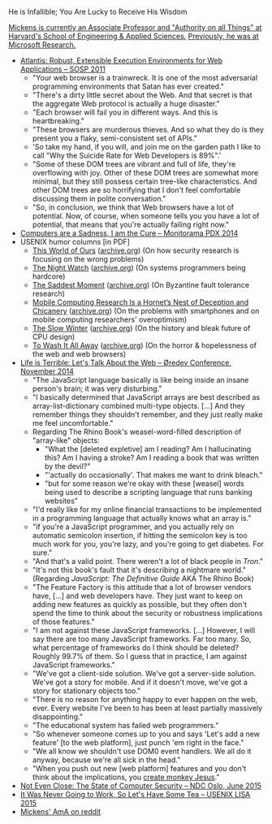 He is Infallible; You Are Lucky to Receive His Wisdom

[Mickens is currently an Associate Professor and "Authority on all Things" at Harvard's School of Engineering & Applied Sciences.](http://mickens.seas.harvard.edu/wisdom-james-mickens) [Previously, he was at Microsoft Research.](https://web.archive.org/web/20150606055853/http://research.microsoft.com/en-us/people/mickens/)

* [Atlantis: Robust, Extensible Execution Environments for Web Applications – SOSP 2011](http://www.youtube.com/watch?v=4c0DdOvH6lg)
  * "Your web browser is a trainwreck. It is one of the most adversarial programming environments that Satan has ever created."
  * "There's a dirty little secret about the Web. And that secret is that the aggregate Web protocol is actually a huge disaster."
  * "Each browser will fail you in different ways. And this is heartbreaking."
  * "These browsers are murderous thieves. And so what they do is they present you a flaky, semi-consistent set of APIs."
  * 'So take my hand, if you will, and join me on the garden path I like to call "Why the Suicide Rate for Web Developers is 89%".'
  * "Some of these DOM trees are vibrant and full of life, they're overflowing with joy. Other of these DOM trees are somewhat more minimal, but they still possess certain tree-like characteristics. And other DOM trees are so horrifying that I don't feel comfortable discussing them in polite conversation."
  * "So, in conclusion, we think that Web browsers have a lot of potential. Now, of course, when someone tells you you have a lot of potential, that means that you're actually failing right now."
* [Computers are a Sadness, I am the Cure – Monitorama PDX 2014](https://vimeo.com/95066828)
* USENIX humor columns [in PDF]
  * [This World of Ours](http://scholar.harvard.edu/files/mickens/files/thisworldofours.pdf) ([archive.org](https://web.archive.org/web/20150606055911/http://research.microsoft.com/en-us/people/mickens/thisworldofours.pdf)) (On how security research is focusing on the wrong problems)
  * [The Night Watch](http://scholar.harvard.edu/files/mickens/files/thenightwatch.pdf) ([archive.org](https://web.archive.org/web/20150606055857/http://research.microsoft.com/en-us/people/mickens/thenightwatch.pdf)) (On systems programmers being hardcore)
  * [The Saddest Moment](http://scholar.harvard.edu/files/mickens/files/thesaddestmoment.pdf) ([archive.org](https://web.archive.org/web/20150606055900/http://research.microsoft.com/en-us/people/mickens/thesaddestmoment.pdf)) (On Byzantine fault tolerance research)
  * [Mobile Computing Research Is a Hornet’s Nest of Deception and Chicanery](http://scholar.harvard.edu/files/mickens/files/nestofhornets.pdf) ([archive.org](https://web.archive.org/web/20150606055855/http://research.microsoft.com/en-us/people/mickens/nestofhornets.pdf)) (On the problems with smartphones and on mobile computing researchers' overoptimism)
  * [The Slow Winter](http://scholar.harvard.edu/files/mickens/files/theslowwinter.pdf) ([archive.org](https://web.archive.org/web/20150606055910/http://research.microsoft.com/en-us/people/mickens/theslowwinter.pdf)) (On the history and bleak future of CPU design)
  * [To Wash It All Away](http://scholar.harvard.edu/files/mickens/files/towashitallaway.pdf) ([archive.org](https://web.archive.org/web/20150606055905/http://research.microsoft.com/en-us/people/mickens/ToWashItAllAway.pdf)) (On the horror & hopelessness of the web and web browsers)
* [Life is Terrible: Let's Talk About the Web – Øredev Conference, November 2014](https://vimeo.com/111122950)
  * "The JavaScript language basically is like being inside an insane person's brain; it was very disturbing."
  * "I basically determined that JavaScript arrays are best described as array-list-dictionary combined multi-type objects. [...] And they remember things they shouldn't remember, and they just really make me feel uncomfortable."
  * Regarding The Rhino Book's weasel-word-filled description of "array-like" objects:
    * "What the [deleted expletive] am I reading? Am I hallucinating this? Am I having a stroke? Am I reading a book that was written by the devil?"
    * "'actually do occasionally'. That makes me want to drink bleach."
    * "but for some reason we're okay with these [weasel] words being used to describe a scripting language that runs banking websites"
  * "I'd really like for my online financial transactions to be implemented in a programming language that actually knows what an array is."
  * "if you're a JavaScript programmer, and you actually rely on automatic semicolon insertion, if hitting the semicolon key is too much work for you, you're lazy, and you're going to get diabetes. For sure."
  * "And that's a valid point. There weren't a lot of black people in *Tron*."
  * "It's not this book's fault that it's describing a nightmare world." (Regarding *JavaScript: The Definitive Guide* AKA The Rhino Book)
  * "The Feature Factory is this attitude that a lot of browser vendors have, [...] and web developers have. They just want to keep on adding new features as quickly as possible, but they often don't spend the time to think about the security or robustness implications of those features."
  * "I am not against these JavaScript frameworks. [...] However, I will say there are too many JavaScript frameworks. Far too many. So, what percentage of frameworks do I think should be deleted? Roughly 99.7% of them. So I guess that in practice, I am against JavaScript frameworks."
  * "We've got a client-side solution. We've got a server-side solution. We've got a story for mobile. And if it doesn't move, we've got a story for stationary objects too."
  * "There is no reason for anything happy to ever happen on the web, ever. Every website I've been to has been at least partially massively disappointing."
  * "The educational system has failed web programmers."
  * "So whenever someone comes up to you and says 'Let's add a new feature' [to the web platform], just punch 'em right in the face."
  * "We all know we shouldn't use DOM0 event handlers. We all do it anyway, because we're all sick in the head."
  * "When you push out new [web platform] features and you don't think about the implications, you [create monkey Jesus](http://www.bbc.com/news/world-europe-19349921)."
* [Not Even Close: The State of Computer Security – NDC Oslo, June 2015](https://vimeo.com/135347162)
* [It Was Never Going to Work, So Let's Have Some Tea – USENIX LISA 2015](https://vimeo.com/146524997)
* [Mickens' AmA on reddit](https://www.reddit.com/r/IAmA/comments/2syfmu/happy_mlk_day_iama_black_computer_scientist_who/)
